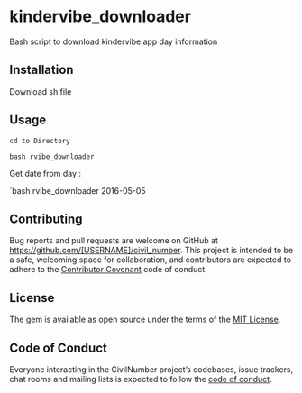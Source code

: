 # kindervibe_downloader

Bash script to download kindervibe app day information

## Installation

Download sh file

## Usage
`cd to Directory`

`bash rvibe_downloader`

Get date from day :

`bash rvibe_downloader 2016-05-05

## Contributing

Bug reports and pull requests are welcome on GitHub at https://github.com/[USERNAME]/civil_number. This project is intended to be a safe, welcoming space for collaboration, and contributors are expected to adhere to the [Contributor Covenant](http://contributor-covenant.org) code of conduct.

## License

The gem is available as open source under the terms of the [MIT License](http://opensource.org/licenses/MIT).

## Code of Conduct

Everyone interacting in the CivilNumber project’s codebases, issue trackers, chat rooms and mailing lists is expected to follow the [code of conduct](https://github.com/[USERNAME]/civil_number/blob/master/CODE_OF_CONDUCT.md).
